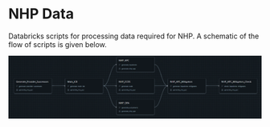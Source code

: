 # NHP Data

Databricks scripts for processing data required for NHP.
A schematic of the flow of scripts is given below.

![Flowchart describing the order in which to run the scripts](databricks-flowchart.png)